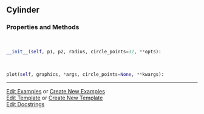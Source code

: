 ## <a id="McUtils.Plots.Primitives.Cylinder">Cylinder</a>


### Properties and Methods
<a id="McUtils.Plots.Primitives.Cylinder.__init__" class="docs-object-method">&nbsp;</a>
```python
__init__(self, p1, p2, radius, circle_points=32, **opts): 
```

<a id="McUtils.Plots.Primitives.Cylinder.plot" class="docs-object-method">&nbsp;</a>
```python
plot(self, graphics, *args, circle_points=None, **kwargs): 
```





___

[Edit Examples](https://github.com/McCoyGroup/McUtils/edit/edit/ci/examples/ci/docs/McUtils/Plots/Primitives/Cylinder.md) or 
[Create New Examples](https://github.com/McCoyGroup/McUtils/new/edit/?filename=ci/examples/ci/docs/McUtils/Plots/Primitives/Cylinder.md) <br/>
[Edit Template](https://github.com/McCoyGroup/McUtils/edit/edit/ci/docs/ci/docs/McUtils/Plots/Primitives/Cylinder.md) or 
[Create New Template](https://github.com/McCoyGroup/McUtils/new/edit/?filename=ci/docs/templates/ci/docs/McUtils/Plots/Primitives/Cylinder.md) <br/>
[Edit Docstrings](https://github.com/McCoyGroup/McUtils/edit/edit/McUtils/Plots/Primitives.py?message=Update%20Docs)